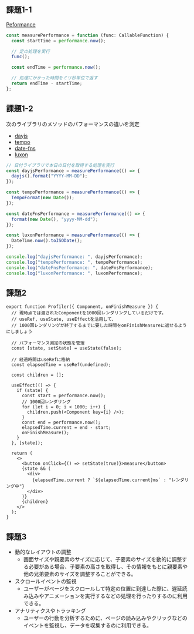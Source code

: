 ## 課題1-1
[Peformance](https://developer.mozilla.org/en-US/docs/Web/API/Performance)

```ts
const measurePerformance = function (func: CallableFunction) {
  const startTime = performance.now();

  // 定の処理を実行
  func();

  const endTime = performance.now();

  // 処理にかかった時間をミリ秒単位で返す
  return endTime - startTime;
};
```

## 課題1-2
次のライブラリのメソッドのパフォーマンスの違いを測定
- [dayjs](https://day.js.org/)
- [tempo](https://tempo.formkit.com/)
- [date-fns](https://date-fns.org/)
- [luxon](https://moment.github.io/luxon/api-docs/index.html)

```ts
// 日付ライブラリで本日の日付を取得する処理を実行
const dayjsPerformance = measurePerformance(() => {
  dayjs().format("YYYY-MM-DD");
});

const tempoPerformance = measurePerformance(() => {
  TempoFormat(new Date());
});

const dateFnsPerformance = measurePerformance(() => {
  format(new Date(), "yyyy-MM-dd");
});

const luxonPerformance = measurePerformance(() => {
  DateTime.now().toISODate();
});

console.log("dayjsPerformance: ", dayjsPerformance);
console.log("tempoPerformance: ", tempoPerformance);
console.log("dateFnsPerformance: ", dateFnsPerformance);
console.log("luxonPerformance: ", luxonPerformance);
```

## 課題2
```tsx
export function Profiler({ Component, onFinishMeasure }) {
  // 現時点では渡されたComponentを1000回レンダリングしているだけです。
  // useRef, useState, useEffectを活用して、
  // 1000回レンダリングが終了するまでに要した時間をonFinishMeasureに返せるようにしましょう

  // パフォーマンス測定の状態を管理
  const [state, setState] = useState(false);

  // 経過時間はuseRefに格納
  const elapsedTime = useRef(undefined);

  const children = [];

  useEffect(() => {
    if (state) {
      const start = performance.now();
      // 1000回レンダリング
      for (let i = 0; i < 1000; i++) {
        children.push(<Component key={i} />);
      }
      const end = performance.now();
      elapsedTime.current = end - start;
      onFinishMeasure();
    }
  }, [state]);

  return (
    <>
      <button onClick={() => setState(true)}>measure</button>
      {state && (
        <div>
          {elapsedTime.current ? `${elapsedTime.current}ms` : "レンダリング中"}
        </div>
      )}
      {children}
    </>
  );
}
```

## 課題3
- 動的なレイアウトの調整
  - 画面サイズや親要素のサイズに応じて、子要素のサイズを動的に調整する必要がある場合、子要素の高さを取得し、その情報をもとに親要素や他の兄弟要素のサイズを調整することができる。
- スクロールイベントの監視
  - ユーザーがページをスクロールして特定の位置に到達した際に、遅延読み込みやアニメーションを実行するなどの処理を行ったりするのに利用できる。
- アナリティクスやトラッキング
  - ユーザーの行動を分析するために、ページの読み込みやクリックなどのイベントを監視し、データを収集するのに利用できる。
